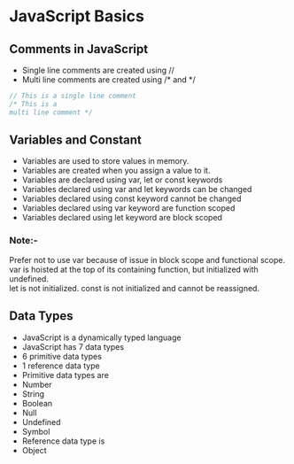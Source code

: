 # JavaScript Basics

## Comments in JavaScript
- Single line comments are created using //
- Multi line comments are created using /* and */

```javascript
// This is a single line comment
/* This is a
multi line comment */
```

## Variables and Constant
- Variables are used to store values in memory.
- Variables are created when you assign a value to it.
- Variables are declared using var, let or const keywords
- Variables declared using var and let keywords can be changed
- Variables declared using const keyword cannot be changed
- Variables declared using var keyword are function scoped
- Variables declared using let keyword are block scoped

### Note:-
Prefer not to use var
because of issue in block scope and functional scope.<br/>
var is hoisted at the top of its containing function, but initialized with undefined.<br/>
let is not initialized.
const is not initialized and cannot be reassigned.

## Data Types
- JavaScript is a dynamically typed language
- JavaScript has 7 data types
- 6 primitive data types
- 1 reference data type
- Primitive data types are
- Number
- String
- Boolean
- Null
- Undefined
- Symbol
- Reference data type is
- Object


